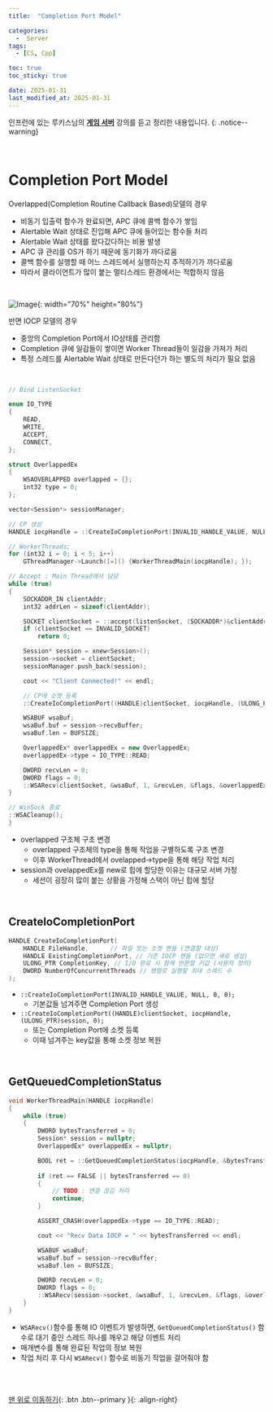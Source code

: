 ```yaml
---
title:  "Completion Port Model"

categories:
  -  Server
tags:
  - [CS, Cpp]

toc: true
toc_sticky: true

date: 2025-01-31
last_modified_at: 2025-01-31
---
```


인프런에 있는 루키스님의 **[게임 서버](https://www.inflearn.com/course/%EC%96%B8%EB%A6%AC%EC%96%BC-3d-mmorpg-4/dashboard)** 강의를 듣고 정리한 내용입니다.
{: .notice--warning}

<br>

# Completion Port Model

Overlapped(Completion Routine Callback Based)모델의 경우
- 비동기 입출력 함수가 완료되면, APC 큐에 콜백 함수가 쌓임
- Alertable Wait 상태로 진입해 APC 큐에 들어있는 함수들 처리
- Alertable Wait 상태를 왔다갔다하는 비용 발생
- APC 큐 관리를 OS가 하기 때문에 동기화가 까다로움
- 콜백 함수를 실행할 때 어느 스레드에서 실행하는지 추적하기가 까다로움
- 따라서 클라이언트가 많이 붙는 멀티스레드 환경에서는 적합하지 않음

<br>

![Image](https://github.com/user-attachments/assets/e3c714d7-5bef-4639-a8d1-a625511279e6){: width="70%" height="80%"}

반면 IOCP 모델의 경우
- 중앙의 Completion Port에서 IO상태를 관리함
- Completion 큐에 일감들이 쌓이면 Worker Thread들이 일감을 가져가 처리
- 특정 스레드를 Alertable Wait 상태로 만든다던가 하는 별도의 처리가 필요 없음

<br>

``` c++
// Bind ListenSocket

enum IO_TYPE
{
	READ,
	WRITE,
	ACCEPT,
	CONNECT,
};

struct OverlappedEx
{
	WSAOVERLAPPED overlapped = {};
	int32 type = 0;
};

vector<Session*> sessionManager;

// CP 생성
HANDLE iocpHandle = ::CreateIoCompletionPort(INVALID_HANDLE_VALUE, NULL, 0, 0);

// WorkerThreads;
for (int32 i = 0; i < 5; i++)
    GThreadManager->Launch([=]() {WorkerThreadMain(iocpHandle); });

// Accept : Main Thread에서 담당
while (true)
{
    SOCKADDR_IN clientAddr;
    int32 addrLen = sizeof(clientAddr);

    SOCKET clientSocket = ::accept(listenSocket, (SOCKADDR*)&clientAddr, &addrLen);
    if (clientSocket == INVALID_SOCKET)
        return 0;

    Session* session = xnew<Session>();
    session->socket = clientSocket;
    sessionManager.push_back(session);

    cout << "Client Connected!" << endl;

    // CP에 소켓 등록
    ::CreateIoCompletionPort((HANDLE)clientSocket, iocpHandle, (ULONG_PTR)session, 0);

    WSABUF wsaBuf;
    wsaBuf.buf = session->recvBuffer;
    wsaBuf.len = BUFSIZE;

    OverlappedEx* overlappedEx = new OverlappedEx;
    overlappedEx->type = IO_TYPE::READ;

    DWORD recvLen = 0;
    DWORD flags = 0;
    ::WSARecv(clientSocket, &wsaBuf, 1, &recvLen, &flags, &overlappedEx->overlapped, NULL);
}

// WinSock 종료
::WSACleanup();
}
```

- overlapped 구조체 구조 변경
    - overlapped 구조체의 type을 통해 작업을 구별하도록 구조 변경
    - 이후 WorkerThread에서 ovelapped->type을 통해 해당 작업 처리
- session과 ovelappedEx를 new로 힙에 할당한 이유는 대규모 서버 가정
    - 세션이 굉장히 많이 붙는 상황을 가정해 스택이 아닌 힙에 할당



<br>

## CreateIoCompletionPort

``` c++
HANDLE CreateIoCompletionPort(
    HANDLE FileHandle,      // 파일 또는 소켓 핸들 (연결할 대상)
    HANDLE ExistingCompletionPort, // 기존 IOCP 핸들 (없으면 새로 생성)
    ULONG_PTR CompletionKey, // I/O 완료 시 함께 반환할 키값 (사용자 정의)
    DWORD NumberOfConcurrentThreads // 병렬로 실행할 최대 스레드 수
);
```

- `::CreateIoCompletionPort(INVALID_HANDLE_VALUE, NULL, 0, 0);`
    - 기본값들 넘겨주면 Completion Port 생성
- `::CreateIoCompletionPort((HANDLE)clientSocket, iocpHandle, (ULONG_PTR)session, 0);`
    - 또는 Completion Port에 소켓 등록
    - 이때 넘겨주는 key값을 통해 소켓 정보 복원

<br>

## GetQueuedCompletionStatus

``` c++
void WorkerThreadMain(HANDLE iocpHandle)
{
	while (true)
	{
		DWORD bytesTransferred = 0;
		Session* session = nullptr;
		OverlappedEx* overlappedEx = nullptr;

		BOOL ret = ::GetQueuedCompletionStatus(iocpHandle, &bytesTransferred, (ULONG_PTR*)&session, (LPOVERLAPPED*)&overlappedEx, INFINITE);
	
		if (ret == FALSE || bytesTransferred == 0)
		{
			// TODO : 연결 끊김 처리
			continue;
		}

		ASSERT_CRASH(overlappedEx->type == IO_TYPE::READ);

		cout << "Recv Data IOCP = " << bytesTransferred << endl;

		WSABUF wsaBuf;
		wsaBuf.buf = session->recvBuffer;
		wsaBuf.len = BUFSIZE;

		DWORD recvLen = 0;
		DWORD flags = 0;
		::WSARecv(session->socket, &wsaBuf, 1, &recvLen, &flags, &overlappedEx->overlapped, NULL);
	}
}
```

- `WSARecv()`함수를 통해 IO 이벤트가 발생하면, `GetQueuedCompletionStatus()` 함수로 대기 중인 스레드 하나를 깨우고 해당 이벤트 처리
- 매개변수를 통해 완료된 작업의 정보 복원
- 작업 처리 후 다시 `WSARecv()` 함수로 비동기 작업을 걸어줘야 함


<br>
<br>


[맨 위로 이동하기](#){: .btn .btn--primary }{: .align-right}